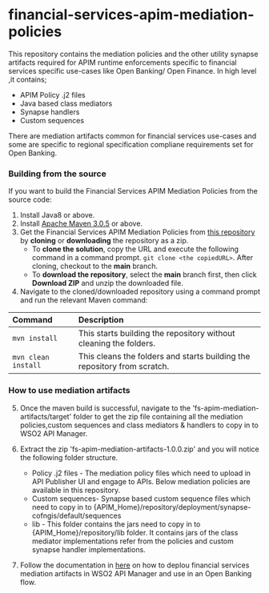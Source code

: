 # financial-services-apim-mediation-policies

This repository contains the mediation policies and the other utility synapse artifacts required for APIM runtime enforcements specific to financial services specific use-cases like Open Banking/ Open Finance. In high level ,it contains;

* APIM Policy .j2 files 
* Java based class mediators
* Synapse handlers
* Custom sequences

There are mediation artifacts common for financial services use-cases and some are specific to regional specification compliane requirements set for Open Banking.


### Building from the source

If you want to build the Financial Services APIM Mediation Policies from the source code:

1. Install Java8 or above.
2. Install [Apache Maven 3.0.5](https://maven.apache.org/download.cgi) or above.
3. Get the Financial Services APIM Mediation Policies from [this repository](https://github.com/wso2/financial-services-apim-mediation-policies.git) by **cloning** or **downloading** the repository as a zip.
    * To **clone the solution**, copy the URL and execute the following command in a command prompt.
      `git clone <the copiedURL>`. After cloning, checkout to the **main** branch.
    * To **download the repository**, select the **main** branch first, then click **Download ZIP** and unzip the downloaded file.
4. Navigate to the cloned/downloaded repository using a command prompt and run the relevant Maven command:

| Command                             | Description                                                                                                                                                                                                |
|:------------------------------------|:-----------------------------------------------------------------------------------------------------------------------------------------------------------------------------------------------------------|
| ```mvn install```                   | This starts building the repository without cleaning the folders.                                                                                                                                          |
| ```mvn clean install```             | This cleans the folders and starts building the repository from scratch.  

### How to use mediation artifacts 

5. Once the maven build is successful, navigate to the 'fs-apim-mediation-artifacts/target' folder to get the zip file containing all the
mediation policies,custom sequences and class mediators & handlers to copy in to WSO2 API Manager.

6. Extract the zip 'fs-apim-mediation-artifacts-1.0.0.zip' and you will notice the following folder structure.
      * Policy .j2 files - The mediation policy files which need to upload in API Publisher UI and engage to APIs. Below mediation policies are available in this repository.
      * Custom sequences- Synapse based custom sequence files which need to copy in to {APIM_Home}/repository/deployment/synapse-cofngis/default/sequences
      * lib - This folder contains the jars need to copy in to {APIM_Home}/repository/lib folder. It contains jars of the class mediator implementations refer from the policies and custom synapse handler implementations.
        
7. Follow the documentation in [here](https://ob.docs.wso2.com/en/latest/get-started/quick-start-guide/) on how to deplou financial services mediation artifacts in WSO2 API Manager and use in an Open Banking flow.
   

